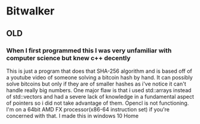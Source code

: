 # Bitwalker
## OLD
### When I first programmed this I was very unfamiliar with computer science but knew c++ decently
This is just a program that does that SHA-256 algorithm and is based off of a youtube video of someone solving a bitcoin hash by hand. It can possibly solve bitcoins but only if they are of smaller hashes as i've notice it can't handle really big numbers. 
One major flaw is that i used std::arrays instead of std::vectors and had a severe lack of knowledge in a fundamental aspect of pointers so i did not take advantage of them. Opencl is not functioning. I'm on a 64bit AMD FX processor(x86-64 instruction set) if you're concerned with that. I made this in windows 10 Home
